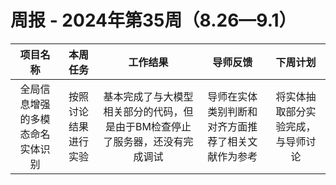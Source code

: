 
# 周报 - 2024年第35周（8.26—9.1）


|  项目名称  | 本周任务 | 工作结果 | 导师反馈 |  下周计划| 
|:----------:|:--------:|:--------:|:--------:|:--------:|
|  全局信息增强的多模态命名实体识别       | 按照讨论结果进行实验|基本完成了与大模型相关部分的代码，但是由于BM检查停止了服务器，还没有完成调试 | 导师在实体类别判断和对齐方面推荐了相关文献作为参考 | 将实体抽取部分实验完成，与导师讨论
